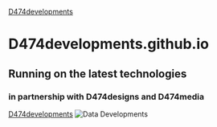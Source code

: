 [D474developments](/assets/images/electrocat.png)

# D474developments.github.io

## Running on the latest technologies

### in partnership with D474designs and D474media

[D474developments](https://i.imgur.com/KiZtXjA.png)
![Data Developments](https://i.imgur.com/vSA2Xl9.png)
